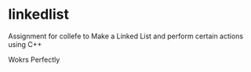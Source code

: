 # linkedlist

Assignment for collefe to Make a Linked List and perform certain actions using C++

Wokrs Perfectly 
